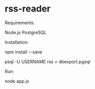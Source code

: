 # rss-reader

Requirements:

Node.js
PostgreSQL


Installation:

npm install --save

psql -U USERNAME rss < dbexport.pgsql

Run:

node app.js
